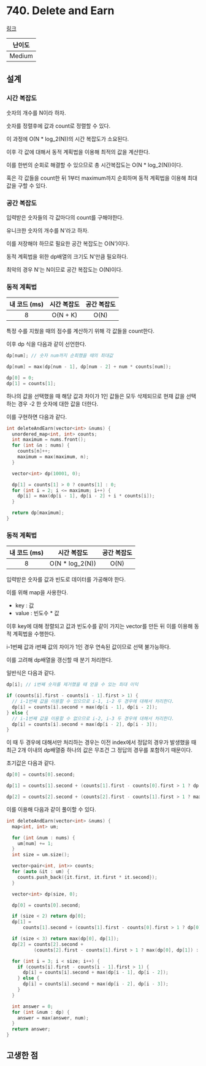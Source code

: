 # 740. Delete and Earn

[링크](https://leetcode.com/problems/delete-and-earn/)

| 난이도 |
| :----: |
| Medium |

## 설계

### 시간 복잡도

숫자의 개수를 N이라 하자.

숫자를 정렬후에 값과 count로 정렬할 수 있다.

이 과정에 O(N \* log_2(N))의 시간 복잡도가 소요된다.

이후 각 값에 대해서 동적 계획법을 이용해 최적의 값을 계산한다.

이를 한번의 순회로 해결할 수 있으므로 총 시간복잡도는 O(N \* log_2(N))이다.

혹은 각 값들을 count한 뒤 1부터 maximum까지 순회하며 동적 계획법을 이용해 최대 값을 구할 수 있다.

### 공간 복잡도

입력받은 숫자들의 각 값마다의 count를 구해야한다.

유니크한 숫자의 개수를 N'라고 하자.

이를 저장해야 하므로 필요한 공간 복잡도는 O(N')이다.

동적 계획법을 위한 dp배열의 크기도 N'만큼 필요하다.

최악의 경우 N'는 N이므로 공간 복잡도는 O(N)이다.

### 동적 계획법

| 내 코드 (ms) | 시간 복잡도 | 공간 복잡도 |
| :----------: | :---------: | :---------: |
|      8       |  O(N + K)   |    O(N)     |

특정 수를 지웠을 때의 점수를 계산하기 위해 각 값들을 count한다.

이후 dp 식을 다음과 같이 선언한다.

```cpp
dp[num]; // 숫자 num까지 순회했을 때의 최대값

dp[num] = max(dp[num - 1], dp[num - 2] + num * counts[num]);

dp[0] = 0;
dp[1] = counts[1];
```

하나의 값을 선택했을 때 해당 값과 차이가 1인 값들은 모두 삭제되므로 현재 값을 선택하는 경우 -2 한 숫자에 대한 값을 더한다.

이를 구현하면 다음과 같다.

```cpp
int deleteAndEarn(vector<int> &nums) {
  unordered_map<int, int> counts;
  int maximum = nums.front();
  for (int &n : nums) {
    counts[n]++;
    maximum = max(maximum, n);
  }

  vector<int> dp(10001, 0);

  dp[1] = counts[1] > 0 ? counts[1] : 0;
  for (int i = 2; i <= maximum; i++) {
    dp[i] = max(dp[i - 1], dp[i - 2] + i * counts[i]);
  }

  return dp[maximum];
}
```

### 동적 계획법

| 내 코드 (ms) |   시간 복잡도    | 공간 복잡도 |
| :----------: | :--------------: | :---------: |
|      8       | O(N \* log_2(N)) |    O(N)     |

입력받은 숫자를 값과 빈도로 데이터를 가공해야 한다.

이를 위해 map을 사용한다.

- key : 값
- value : 빈도수 \* 값

이후 key에 대해 정렬되고 값과 빈도수를 같이 가지는 vector를 만든 뒤 이를 이용해 동적 계획법을 수행한다.

i-1번째 값과 i번째 값의 차이가 1인 경우 연속된 값이므로 선택 불가능하다.

이를 고려해 dp배열을 갱신할 때 분기 처리한다.

일반식은 다음과 같다.

```cpp
dp[i]; // i번째 숫자를 제거했을 때 얻을 수 있는 최대 이익

if (counts[i].first - counts[i - 1].first > 1) {
  // i-1번째 값을 이용할 수 있으므로 i-1, i-2 두 경우에 대해서 처리한다.
  dp[i] = counts[i].second + max(dp[i - 1], dp[i - 2]);
} else {
  // i-1번째 값을 이용할 수 없으므로 i-2, i-3 두 경우에 대해서 처리한다.
  dp[i] = counts[i].second + max(dp[i - 2], dp[i - 3]);
}
```

이 때 두 경우에 대해서만 처리하는 경우는 이전 index에서 정답의 경우가 발생했을 때 최근 2개 이내의 dp배열중 하나의 값은 무조건 그 정답의 경우를 포함하기 때문이다.

초기값은 다음과 같다.

```cpp
dp[0] = counts[0].second;

dp[1] = counts[1].second + (counts[1].first - counts[0].first > 1 ? dp[0] : 0);

dp[2] = counts[2].second + (counts[2].first - counts[1].first > 1 ? max(dp[0], dp[1]) : dp[0]);
```

이를 이용해 다음과 같이 풀이할 수 있다.

```cpp
int deleteAndEarn(vector<int> &nums) {
  map<int, int> um;

  for (int &num : nums) {
    um[num] += 1;
  }
  int size = um.size();

  vector<pair<int, int>> counts;
  for (auto &it : um) {
    counts.push_back({it.first, it.first * it.second});
  }

  vector<int> dp(size, 0);

  dp[0] = counts[0].second;

  if (size < 2) return dp[0];
  dp[1] =
      counts[1].second + (counts[1].first - counts[0].first > 1 ? dp[0] : 0);

  if (size < 3) return max(dp[0], dp[1]);
  dp[2] = counts[2].second +
          (counts[2].first - counts[1].first > 1 ? max(dp[0], dp[1]) : dp[0]);

  for (int i = 3; i < size; i++) {
    if (counts[i].first - counts[i - 1].first > 1) {
      dp[i] = counts[i].second + max(dp[i - 1], dp[i - 2]);
    } else {
      dp[i] = counts[i].second + max(dp[i - 2], dp[i - 3]);
    }
  }

  int answer = 0;
  for (int &num : dp) {
    answer = max(answer, num);
  }
  return answer;
}
```

## 고생한 점
